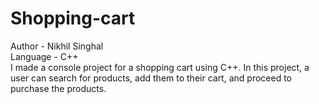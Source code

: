 # Shopping-cart
Author - Nikhil Singhal <br>
Language - C++ <br>
I made a console project for a shopping cart using C++. In this project, a user can search for products, add them to their cart, and proceed to purchase the products.
